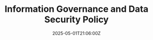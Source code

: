 ---
title: Information Governance and Data Security Policy
linkTitle: Information Governance and Data Security Policy
date: '2025-05-01T21:06:00Z'
weight: 1
description: The policy emphasizes the commitment to information security, requiring
  all staff to protect personal and confidential data, comply with UK GDPR, and follow
  specific security measures for data management, access, and reporting breaches.
  Regular training and strict adherence to protocols are mandatory to mitigate risks
  and ensure compliance.
draft: false
ref: information-governance-and-data-security-policy
---